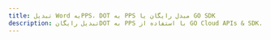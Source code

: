 ---title: تبدیل Word بهPPS، DOT به PPS مبدل رایگان یا GO SDKdescription: تبدیل رایگانDOT به PPS با استفاده از GO Cloud APIs & SDK. همچنین اسناد Microsoft Word و OpenOffice را در Cloud ایجاد، ویرایش و رندر کنید.---